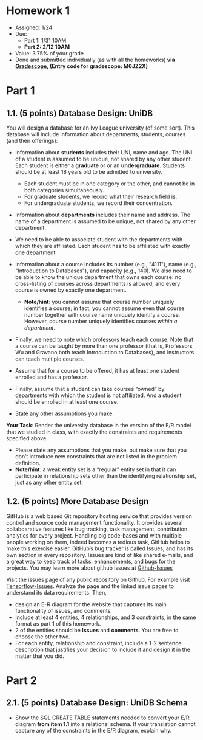 # Homework 1

* Assigned: 1/24
* Due:
    * Part 1: 1/31 10AM
    * **Part 2: 2/12 10AM**
* Value: 3.75% of your grade
* Done and submitted individually (as with all the homeworks) **via [Gradescope](https://www.gradescope.com),  (Entry code for gradescope: M6JZ2X)**

# Part 1

## 1.1. (5 points) Database Design: UniDB


You will design a database for an Ivy League university (of some sort). 
This database will include information about departments, students, courses (and their offerings):

* Information about **students** includes their UNI, name and age. The UNI of a student is assumed to be unique, not shared by any other student. Each student is either a **graduate** or or an **undergraduate**. Students should be at least 18 years old to be admitted to university.

  * Each student must be in one category or the other, and cannot be in both categories simultaneously.
  * For graduate students, we record what their research field is. 
  * For undergraduate students, we record their concentration.

* Information about **departments** includes their name and address. The name of a department
  is assumed to be unique, not shared by any other department.

* We need to be able to associate student with the departments with which they
  are affiliated. Each student has to be affiliated with exactly one department.

* Information about a course includes its number (e.g., "4111"), name (e.g.,
  "Introduction to Databases"), and capacity (e.g., 140). 
  We also need to be able to know the unique department that owns each course: 
  no cross-listing of courses across departments is allowed, and every course is 
  owned by exactly one department. 

  * **Note/hint**: you cannot assume that course number uniquely identifies a course; in fact, you
    cannot assume even that course number together with course name uniquely
    identify a course. However, course number uniquely identifies courses *within a
    department*.

* Finally, we need to note which professors teach each course. Note that a course can be taught by more than one professor (that is, Professors Wu and Gravano both teach Introduction to Databases), and instructors can teach multiple courses.

* Assume that for a course to be offered, it has at least one student enrolled and has a professor. 

* Finally, assume that a student can take courses “owned” by departments with which the student is not affiliated. And a student should be enrolled in at least one course.

* State any other assumptions you make.

**Your Task**: Render the university database in the version of the
E/R model that we studied in class, with exactly the constraints and requirements
specified above. 

* Please state any assumptions that you make, but make sure that
  you don’t introduce new constraints that are not listed in the problem definition.
* **Note/hint**: a weak entity set is a “regular” entity set in that it can
  participate in relationship sets other than the identifying relationship set, just as any
  other entity set.


## 1.2. (5 points) More Database Design

GitHub is a web based Git repository hosting service that provides version control and source code management functionality. It provides several collaboarative features like bug tracking, task management, contribution analytics for every project. Handling big code-bases and with multiple people working on them, indeed becomes a tedious task, GitHub helps to make this exercise easier. GitHub’s bug tracker is called Issues, and has its own section in every repository. Issues are kind of like shared e-mails, and a great way to keep track of tasks, enhancements, and bugs for the projects. You may learn more about github issues at [Github-Issues](https://guides.github.com/features/issues/) 

Visit the issues page of any public repository on Github, For example visit [Tensorflow-Issues](https://github.com/tensorflow/tensorflow/issues). Analyze the page and the linked issue pages to understand its data requirements. 
Then, 
* design an E-R diagram for the website that captures its main functionality of issues, and comments.
* Include at least 4 entities, 4 relationships, and 3 constraints, in the same format as part 1 of this homework.
* 2 of the entities should be **Issues** and **comments**.  You are free to choose the other two.
* For each entity, relationship and constraint, include a 1-2 sentence description that justifies your decision to include it and design it in the matter that you did.


# Part 2

## 2.1. (5 points) Database Design: UniDB Schema

* Show the SQL CREATE TABLE statements needed to convert your E/R diagram **from item 1.1** into a relational schema. If your translation cannot capture any of the constraints in the E/R diagram, explain why.
